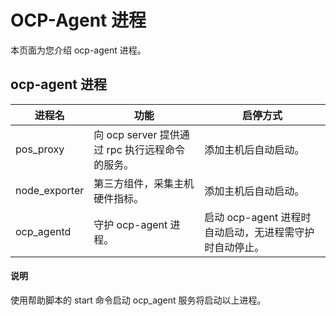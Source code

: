 OCP-Agent 进程 
=================================

本页面为您介绍 ocp-agent 进程。

ocp-agent 进程 
---------------------------------



|      进程名      |                功能                |               启停方式                |
|---------------|----------------------------------|-----------------------------------|
| pos_proxy     | 向 ocp server 提供通过 rpc 执行远程命令的服务。 | 添加主机后自动启动。                        |
| node_exporter | 第三方组件，采集主机硬件指标。                  | 添加主机后自动启动。                        |
| ocp_agentd    | 守护 ocp-agent 进程。                 | 启动 ocp-agent 进程时自动启动，无进程需守护时自动停止。 |



<main id="notice" type='explain'><h4>说明</h4><p>使用帮助脚本的 start 命令启动 ocp_agent 服务将启动以上进程。</p></main>


